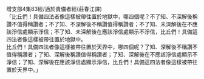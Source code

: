 增支部4集83經/適於責備者經(莊春江譯)  
「比丘們！具備四法者像這樣被帶往置於地獄中，哪四個呢？不了知、不深解後稱讚不值得稱讚者；不了知、不深解後不稱讚值得稱讚者；不了知、未深解後在不應該淨信處顯示淨信；不了知、未深解後在應該淨信處顯示不淨信，比丘們！具備這四法者像這樣被帶往置於地獄中。  
比丘們！具備四法者像這樣被帶往置於天界中，哪四個呢？了知、深解後不稱讚不值得稱讚者；了知、深解後稱讚值得稱讚者；了知、深解後在不應該淨信處顯示不淨信；了知、深解後在應該淨信處顯示淨信，比丘們！具備這四法者像這樣被帶往置於天界中。」  
  
  
